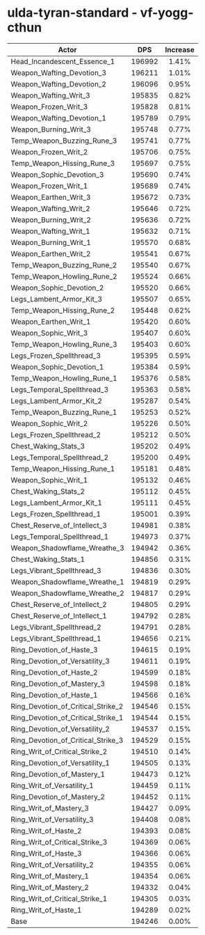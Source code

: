 # ulda-tyran-standard - vf-yogg-cthun
| Actor | DPS | Increase |
|---|:---:|:---:|
|Head_Incandescent_Essence_1|196992|1.41%|
|Weapon_Wafting_Devotion_3|196211|1.01%|
|Weapon_Wafting_Devotion_2|196096|0.95%|
|Weapon_Wafting_Writ_3|195835|0.82%|
|Weapon_Frozen_Writ_3|195828|0.81%|
|Weapon_Wafting_Devotion_1|195789|0.79%|
|Weapon_Burning_Writ_3|195748|0.77%|
|Temp_Weapon_Buzzing_Rune_3|195741|0.77%|
|Weapon_Frozen_Writ_2|195706|0.75%|
|Temp_Weapon_Hissing_Rune_3|195697|0.75%|
|Weapon_Sophic_Devotion_3|195690|0.74%|
|Weapon_Frozen_Writ_1|195689|0.74%|
|Weapon_Earthen_Writ_3|195672|0.73%|
|Weapon_Wafting_Writ_2|195646|0.72%|
|Weapon_Burning_Writ_2|195636|0.72%|
|Weapon_Wafting_Writ_1|195632|0.71%|
|Weapon_Burning_Writ_1|195570|0.68%|
|Weapon_Earthen_Writ_2|195541|0.67%|
|Temp_Weapon_Buzzing_Rune_2|195540|0.67%|
|Temp_Weapon_Howling_Rune_2|195524|0.66%|
|Weapon_Sophic_Devotion_2|195520|0.66%|
|Legs_Lambent_Armor_Kit_3|195507|0.65%|
|Temp_Weapon_Hissing_Rune_2|195448|0.62%|
|Weapon_Earthen_Writ_1|195420|0.60%|
|Weapon_Sophic_Writ_3|195407|0.60%|
|Temp_Weapon_Howling_Rune_3|195403|0.60%|
|Legs_Frozen_Spellthread_3|195395|0.59%|
|Weapon_Sophic_Devotion_1|195384|0.59%|
|Temp_Weapon_Howling_Rune_1|195376|0.58%|
|Legs_Temporal_Spellthread_3|195363|0.58%|
|Legs_Lambent_Armor_Kit_2|195287|0.54%|
|Temp_Weapon_Buzzing_Rune_1|195253|0.52%|
|Weapon_Sophic_Writ_2|195226|0.50%|
|Legs_Frozen_Spellthread_2|195212|0.50%|
|Chest_Waking_Stats_3|195202|0.49%|
|Legs_Temporal_Spellthread_2|195200|0.49%|
|Temp_Weapon_Hissing_Rune_1|195181|0.48%|
|Weapon_Sophic_Writ_1|195132|0.46%|
|Chest_Waking_Stats_2|195112|0.45%|
|Legs_Lambent_Armor_Kit_1|195111|0.45%|
|Legs_Frozen_Spellthread_1|195001|0.39%|
|Chest_Reserve_of_Intellect_3|194981|0.38%|
|Legs_Temporal_Spellthread_1|194973|0.37%|
|Weapon_Shadowflame_Wreathe_3|194942|0.36%|
|Chest_Waking_Stats_1|194856|0.31%|
|Legs_Vibrant_Spellthread_3|194836|0.30%|
|Weapon_Shadowflame_Wreathe_1|194819|0.29%|
|Weapon_Shadowflame_Wreathe_2|194817|0.29%|
|Chest_Reserve_of_Intellect_2|194805|0.29%|
|Chest_Reserve_of_Intellect_1|194792|0.28%|
|Legs_Vibrant_Spellthread_2|194791|0.28%|
|Legs_Vibrant_Spellthread_1|194656|0.21%|
|Ring_Devotion_of_Haste_3|194615|0.19%|
|Ring_Devotion_of_Versatility_3|194611|0.19%|
|Ring_Devotion_of_Haste_2|194599|0.18%|
|Ring_Devotion_of_Mastery_3|194598|0.18%|
|Ring_Devotion_of_Haste_1|194566|0.16%|
|Ring_Devotion_of_Critical_Strike_2|194546|0.15%|
|Ring_Devotion_of_Critical_Strike_1|194544|0.15%|
|Ring_Devotion_of_Versatility_2|194537|0.15%|
|Ring_Devotion_of_Critical_Strike_3|194529|0.15%|
|Ring_Writ_of_Critical_Strike_2|194510|0.14%|
|Ring_Devotion_of_Versatility_1|194505|0.13%|
|Ring_Devotion_of_Mastery_1|194473|0.12%|
|Ring_Writ_of_Versatility_1|194459|0.11%|
|Ring_Devotion_of_Mastery_2|194452|0.11%|
|Ring_Writ_of_Mastery_3|194427|0.09%|
|Ring_Writ_of_Versatility_3|194408|0.08%|
|Ring_Writ_of_Haste_2|194393|0.08%|
|Ring_Writ_of_Critical_Strike_3|194369|0.06%|
|Ring_Writ_of_Haste_3|194366|0.06%|
|Ring_Writ_of_Versatility_2|194355|0.06%|
|Ring_Writ_of_Mastery_1|194354|0.06%|
|Ring_Writ_of_Mastery_2|194332|0.04%|
|Ring_Writ_of_Critical_Strike_1|194305|0.03%|
|Ring_Writ_of_Haste_1|194289|0.02%|
|Base|194246|0.00%|
